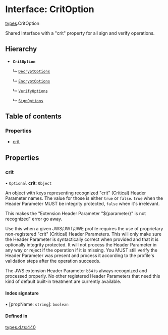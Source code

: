 # Interface: CritOption

[types](../modules/types.md).CritOption

Shared Interface with a "crit" property for all sign and verify operations.

## Hierarchy

- **`CritOption`**

  ↳ [`DecryptOptions`](types.DecryptOptions.md)

  ↳ [`EncryptOptions`](types.EncryptOptions.md)

  ↳ [`VerifyOptions`](types.VerifyOptions.md)

  ↳ [`SignOptions`](types.SignOptions.md)

## Table of contents

### Properties

- [crit](types.CritOption.md#crit)

## Properties

### crit

• `Optional` **crit**: `Object`

An object with keys representing recognized "crit" (Critical) Header Parameter
names. The value for those is either `true` or `false`. `true` when the
Header Parameter MUST be integrity protected, `false` when it's irrelevant.

This makes the "Extension Header Parameter "${parameter}" is not recognized"
error go away.

Use this when a given JWS/JWT/JWE profile requires the use of proprietary
non-registered "crit" (Critical) Header Parameters. This will only make sure
the Header Parameter is syntactically correct when provided and that it is
optionally integrity protected. It will not process the Header Parameter in
any way or reject if the operation if it is missing. You MUST still
verify the Header Parameter was present and process it according to the
profile's validation steps after the operation succeeds.

The JWS extension Header Parameter `b64` is always recognized and processed
properly. No other registered Header Parameters that need this kind of
default built-in treatment are currently available.

#### Index signature

▪ [propName: `string`]: `boolean`

#### Defined in

[types.d.ts:440](https://github.com/panva/jose/blob/v3.15.1/src/types.d.ts#L440)
